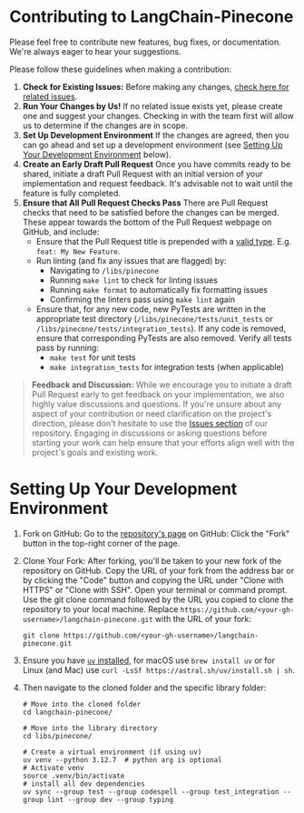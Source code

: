 # Contributing to LangChain-Pinecone

Please feel free to contribute new features, bug fixes, or documentation. We're always eager to hear your suggestions.

Please follow these guidelines when making a contribution:
1. **Check for Existing Issues:** Before making any changes, [check here for related issues](https://github.com/langchain-ai/langchain-pinecone/issues).
2. **Run Your Changes by Us!** If no related issue exists yet, please create one and suggest your changes. Checking in with the team first will allow us to determine if the changes are in scope.
3. **Set Up Development Environment** If the changes are agreed, then you can go ahead and set up a development environment (see [Setting Up Your Development Environment](#setting-up-your-development-environment) below).
4. **Create an Early Draft Pull Request** Once you have commits ready to be shared, initiate a draft Pull Request with an initial version of your implementation and request feedback. It's advisable not to wait until the feature is fully completed.
5. **Ensure that All Pull Request Checks Pass** There are Pull Request checks that need to be satisfied before the changes can be merged. These appear towards the bottom of the Pull Request webpage on GitHub, and include:
    - Ensure that the Pull Request title is prepended with a [valid type](https://flank.github.io/flank/pr_titles/). E.g. `feat: My New Feature`.
    - Run linting (and fix any issues that are flagged) by:
        - Navigating to `/libs/pinecone`
        - Running `make lint` to check for linting issues
        - Running `make format` to automatically fix formatting issues
        - Confirming the linters pass using `make lint` again
    - Ensure that, for any new code, new PyTests are written in the appropriate test directory (`/libs/pinecone/tests/unit_tests` or `/libs/pinecone/tests/integration_tests`). If any code is removed, ensure that corresponding PyTests are also removed. Verify all tests pass by running:
        - `make test` for unit tests
        - `make integration_tests` for integration tests (when applicable)

> **Feedback and Discussion:**
While we encourage you to initiate a draft Pull Request early to get feedback on your implementation, we also highly value discussions and questions. If you're unsure about any aspect of your contribution or need clarification on the project's direction, please don't hesitate to use the [Issues section](https://github.com/langchain-ai/langchain-pinecone/issues) of our repository. Engaging in discussions or asking questions before starting your work can help ensure that your efforts align well with the project's goals and existing work.

# Setting Up Your Development Environment

1. Fork on GitHub:
    Go to the [repository's page](https://github.com/langchain-ai/langchain-pinecone) on GitHub: 
    Click the "Fork" button in the top-right corner of the page.

2. Clone Your Fork:
    After forking, you'll be taken to your new fork of the repository on GitHub. Copy the URL of your fork from the address bar or by clicking the "Code" button and copying the URL under "Clone with HTTPS" or "Clone with SSH".
    Open your terminal or command prompt.
    Use the git clone command followed by the URL you copied to clone the repository to your local machine. Replace `https://github.com/<your-gh-username>/langchain-pinecone.git` with the URL of your fork:
    ```
    git clone https://github.com/<your-gh-username>/langchain-pinecone.git
    ```

3. Ensure you have [`uv` installed](https://docs.astral.sh/uv/getting-started/installation/), for macOS use `brew install uv` or for Linux (and Mac) use `curl -LsSf https://astral.sh/uv/install.sh | sh`.

4. Then navigate to the cloned folder and the specific library folder:
    ```
    # Move into the cloned folder
    cd langchain-pinecone/

    # Move into the library directory
    cd libs/pinecone/

    # Create a virtual environment (if using uv)
    uv venv --python 3.12.7  # python arg is optional
    # Activate venv
    source .venv/bin/activate
    # install all dev dependencies
    uv sync --group test --group codespell --group test_integration --group lint --group dev --group typing
    ```